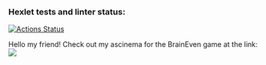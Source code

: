 ### Hexlet tests and linter status:
[![Actions Status](https://github.com/MuftakhovRuzil/php-project-45/actions/workflows/hexlet-check.yml/badge.svg)](https://github.com/MuftakhovRuzil/php-project-45/actions)

Hello my friend! Check out my ascinema for the BrainEven game at the link:
<a href="https://asciinema.org/a/uoIlLdsyWY7DBBEX3vlgKWRSF" target="_blank"><img src="https://asciinema.org/a/uoIlLdsyWY7DBBEX3vlgKWRSF.svg" /></a>